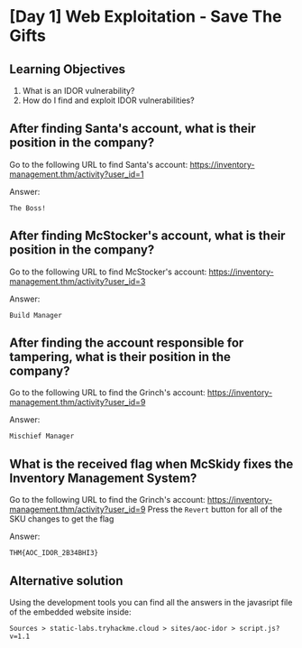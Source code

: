 # [Day 1] Web Exploitation - Save The Gifts 

## Learning Objectives

1. What is an IDOR vulnerability?
2. How do I find and exploit IDOR vulnerabilities?

## After finding Santa's account, what is their position in the company?

Go to the following URL to find Santa's account: https://inventory-management.thm/activity?user_id=1

Answer:
```
The Boss!
```

## After finding McStocker's account, what is their position in the company?

Go to the following URL to find McStocker's account: https://inventory-management.thm/activity?user_id=3

Answer:
```
Build Manager
```

## After finding the account responsible for tampering, what is their position in the company?

Go to the following URL to find the Grinch's account: https://inventory-management.thm/activity?user_id=9

Answer:
```
Mischief Manager
```

## What is the received flag when McSkidy fixes the Inventory Management System?

Go to the following URL to find the Grinch's account: https://inventory-management.thm/activity?user_id=9
Press the `Revert` button for all of the SKU changes to get the flag

Answer:
```
THM{AOC_IDOR_2B34BHI3}
```

## Alternative solution

Using the development tools you can find all the answers in the javasript file of the embedded website inside:
```
Sources > static-labs.tryhackme.cloud > sites/aoc-idor > script.js?v=1.1
```
